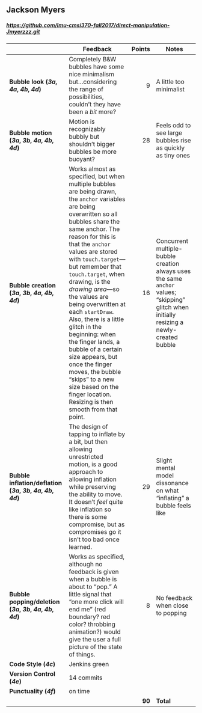 

## Jackson Myers

##### https://github.com/lmu-cmsi370-fall2017/direct-manipulation-Jmyerzzz.git

| | Feedback | Points | Notes |
| --- | --- | ---: | --- |
| **Bubble look (_3a_, _4a_, _4b_, _4d_)** | Completely B&W bubbles have some nice minimalism but…considering the range of possibilities, couldn’t they have been a _bit_ more? | 9 | A little too minimalist |
| **Bubble motion (_3a_, _3b_, _4a_, _4b_, _4d_)** | Motion is recognizably bubbly but shouldn’t bigger bubbles be more buoyant? | 28 | Feels odd to see large bubbles rise as quickly as tiny ones |
| **Bubble creation (_3a_, _3b_, _4a_, _4b_, _4d_)** | Works almost as specified, but when multiple bubbles are being drawn, the `anchor` variables are being overwritten so all bubbles share the same anchor. The reason for this is that the `anchor` values are stored with `touch.target`—but remember that `touch.target`, when drawing, is the _drawing area_—so the values are being overwritten at each `startDraw`. Also, there is a little glitch in the beginning: when the finger lands, a bubble of a certain size appears, but once the finger moves, the bubble “skips” to a new size based on the finger location. Resizing is then smooth from that point. | 16 | Concurrent multiple-bubble creation always uses the same `anchor` values; “skipping” glitch when initially resizing a newly-created bubble |
| **Bubble inflation/deflation (_3a_, _3b_, _4a_, _4b_, _4d_)** | The design of tapping to inflate by a bit, but then allowing unrestricted motion, is a good approach to allowing inflation while preserving the ability to move. It doesn’t _feel_ quite like inflation so there is some compromise, but as compromises go it isn’t too bad once learned. | 29 | Slight mental model dissonance on what “inflating” a bubble feels like |
| **Bubble popping/deletion (_3a_, _3b_, _4a_, _4b_, _4d_)** | Works as specified, although no feedback is given when a bubble is about to “pop.” A little signal that “one more click will end me” (red boundary? red color? throbbing animation?) would give the user a full picture of the state of things. | 8 | No feedback when close to popping |
| **Code Style (_4c_)** | Jenkins green |  |  |
| **Version Control (_4e_)** | 14 commits |  |  |
| **Punctuality (_4f_)** | on time |  |  |
|  |  | **90** | **Total** |
